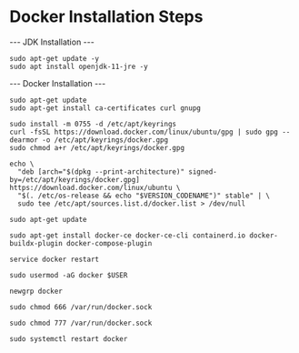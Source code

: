 # Docker Installation Steps
--- JDK Installation ---
````
sudo apt-get update -y
sudo apt install openjdk-11-jre -y
````
--- Docker Installation ---
````
sudo apt-get update
sudo apt-get install ca-certificates curl gnupg
````
````
sudo install -m 0755 -d /etc/apt/keyrings
curl -fsSL https://download.docker.com/linux/ubuntu/gpg | sudo gpg --dearmor -o /etc/apt/keyrings/docker.gpg
sudo chmod a+r /etc/apt/keyrings/docker.gpg
````
````
echo \
  "deb [arch="$(dpkg --print-architecture)" signed-by=/etc/apt/keyrings/docker.gpg] https://download.docker.com/linux/ubuntu \
  "$(. /etc/os-release && echo "$VERSION_CODENAME")" stable" | \
  sudo tee /etc/apt/sources.list.d/docker.list > /dev/null
````
````
sudo apt-get update
````
````
sudo apt-get install docker-ce docker-ce-cli containerd.io docker-buildx-plugin docker-compose-plugin
````
````
service docker restart
````
````
sudo usermod -aG docker $USER
````
````
newgrp docker
````
````
sudo chmod 666 /var/run/docker.sock
````
````
sudo chmod 777 /var/run/docker.sock
````
````
sudo systemctl restart docker
````
